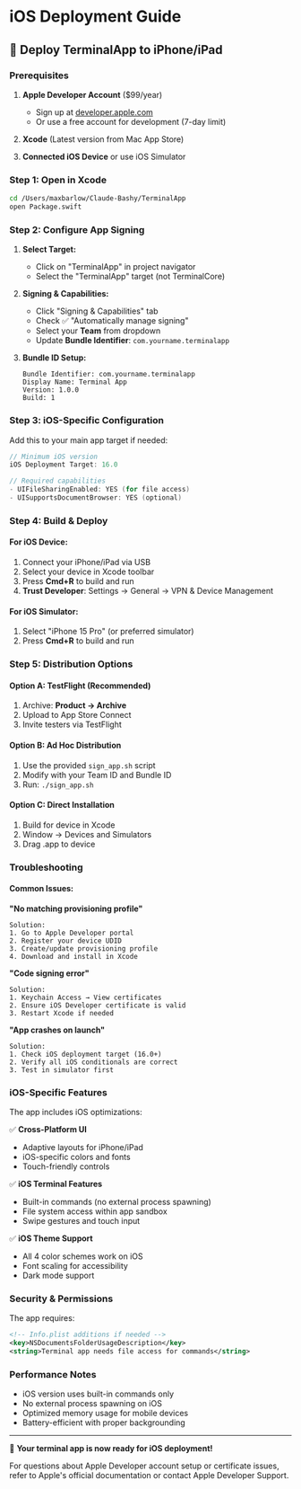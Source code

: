 # iOS Deployment Guide

## 📱 Deploy TerminalApp to iPhone/iPad

### Prerequisites

1. **Apple Developer Account** ($99/year)
   - Sign up at [developer.apple.com](https://developer.apple.com)
   - Or use a free account for development (7-day limit)

2. **Xcode** (Latest version from Mac App Store)

3. **Connected iOS Device** or use iOS Simulator

### Step 1: Open in Xcode

```bash
cd /Users/maxbarlow/Claude-Bashy/TerminalApp
open Package.swift
```

### Step 2: Configure App Signing

1. **Select Target:**
   - Click on "TerminalApp" in project navigator
   - Select the "TerminalApp" target (not TerminalCore)

2. **Signing & Capabilities:**
   - Click "Signing & Capabilities" tab
   - Check ✅ "Automatically manage signing"
   - Select your **Team** from dropdown
   - Update **Bundle Identifier**: `com.yourname.terminalapp`

3. **Bundle ID Setup:**
   ```
   Bundle Identifier: com.yourname.terminalapp
   Display Name: Terminal App
   Version: 1.0.0
   Build: 1
   ```

### Step 3: iOS-Specific Configuration

Add this to your main app target if needed:

```swift
// Minimum iOS version
iOS Deployment Target: 16.0

// Required capabilities
- UIFileSharingEnabled: YES (for file access)
- UISupportsDocumentBrowser: YES (optional)
```

### Step 4: Build & Deploy

#### For iOS Device:
1. Connect your iPhone/iPad via USB
2. Select your device in Xcode toolbar
3. Press **Cmd+R** to build and run
4. **Trust Developer**: Settings → General → VPN & Device Management

#### For iOS Simulator:
1. Select "iPhone 15 Pro" (or preferred simulator)
2. Press **Cmd+R** to build and run

### Step 5: Distribution Options

#### Option A: TestFlight (Recommended)
1. Archive: **Product → Archive**
2. Upload to App Store Connect
3. Invite testers via TestFlight

#### Option B: Ad Hoc Distribution
1. Use the provided `sign_app.sh` script
2. Modify with your Team ID and Bundle ID
3. Run: `./sign_app.sh`

#### Option C: Direct Installation
1. Build for device in Xcode
2. Window → Devices and Simulators
3. Drag .app to device

### Troubleshooting

#### Common Issues:

**"No matching provisioning profile"**
```
Solution: 
1. Go to Apple Developer portal
2. Register your device UDID
3. Create/update provisioning profile
4. Download and install in Xcode
```

**"Code signing error"**
```
Solution:
1. Keychain Access → View certificates
2. Ensure iOS Developer certificate is valid
3. Restart Xcode if needed
```

**"App crashes on launch"**
```
Solution:
1. Check iOS deployment target (16.0+)
2. Verify all iOS conditionals are correct
3. Test in simulator first
```

### iOS-Specific Features

The app includes iOS optimizations:

✅ **Cross-Platform UI**
- Adaptive layouts for iPhone/iPad
- iOS-specific colors and fonts
- Touch-friendly controls

✅ **iOS Terminal Features**
- Built-in commands (no external process spawning)
- File system access within app sandbox
- Swipe gestures and touch input

✅ **iOS Theme Support**
- All 4 color schemes work on iOS
- Font scaling for accessibility
- Dark mode support

### Security & Permissions

The app requires:
```xml
<!-- Info.plist additions if needed -->
<key>NSDocumentsFolderUsageDescription</key>
<string>Terminal app needs file access for commands</string>
```

### Performance Notes

- iOS version uses built-in commands only
- No external process spawning on iOS
- Optimized memory usage for mobile devices
- Battery-efficient with proper backgrounding

---

🎉 **Your terminal app is now ready for iOS deployment!**

For questions about Apple Developer account setup or certificate issues, refer to Apple's official documentation or contact Apple Developer Support.